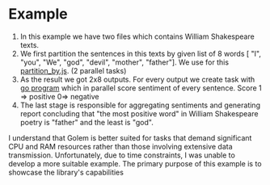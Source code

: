 # Example

1. In this example we have two files which contains William Shakespeare texts.
2. We first partition the sentences in this texts by given list of 8 words [ "I", "you", "We", "god", "devil", "mother", "father"]. We use for this [partition_by.js](../golem_tasks/partition_by.js). (2 parallel tasks)
3. As the result we got 2x8 outputs. For every output we create task with [go program](../golem_tasks//go//main.go) which in parallel score sentiment of every sentence. Score 1 => positive 0=> negative
4. The last stage is responsible for aggregating sentiments and generating report concluding that "the most positive word" in William Shakespeare poetry is "father" and the least is "god".


I understand that Golem is better suited for tasks that demand significant CPU and RAM resources rather than those involving extensive data transmission. Unfortunately, due to time constraints, I was unable to develop a more suitable example. The primary purpose of this example is to showcase the library's capabilities
